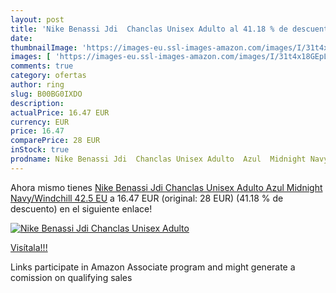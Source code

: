 ```yaml
---
layout: post
title: 'Nike Benassi Jdi  Chanclas Unisex Adulto al 41.18 % de descuento'
date: 
thumbnailImage: 'https://images-eu.ssl-images-amazon.com/images/I/31t4x18GEpL._SL200_.jpg'
images: [ 'https://images-eu.ssl-images-amazon.com/images/I/31t4x18GEpL._SL200_.jpg' ]
comments: true
category: ofertas
author: ring
slug: B00BG0IXDO
description:
actualPrice: 16.47 EUR
currency: EUR
price: 16.47
comparePrice: 28 EUR
inStock: true
prodname: Nike Benassi Jdi  Chanclas Unisex Adulto  Azul  Midnight Navy/Windchill   42.5 EU
---
```


Ahora mismo tienes [Nike Benassi Jdi  Chanclas Unisex Adulto  Azul  Midnight Navy/Windchill   42.5 EU](https://www.amazon.es/dp/B00BG0IXDO/?tag=tolees-21) a 16.47 EUR (original: 28 EUR) (41.18 %  de descuento) en el siguiente enlace!

[![Nike Benassi Jdi  Chanclas Unisex Adulto](https://images-eu.ssl-images-amazon.com/images/I/31t4x18GEpL._SL200_.jpg)](https://www.amazon.es/dp/B00BG0IXDO/?tag=tolees-21)

[Visítala!!!](https://www.amazon.es/dp/B00BG0IXDO/?tag=tolees-21)

Links participate in Amazon Associate program and might generate a comission on qualifying sales

